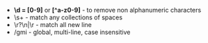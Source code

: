 * **\d = [0-9]** or **[^a-z0-9]** - to remove non alphanumeric characters
* \s+ - match any collections of spaces
* \r?\n|\r - match all new line
* /gmi - global, multi-line, case insensitive